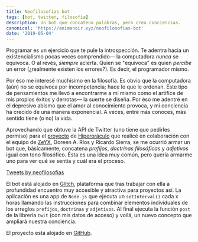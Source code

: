 ```yaml
---
title: Neofilosofias bot
tags: [bot, twitter, filosofía]
description: Un bot que concatena palabras, pero crea conciencias.
canonical: 'https://animanoir.xyz/neofilosofias-bot'
date: '2019-05-04'
---
```


Programar es un ejercicio que te pule la introspección. Te adentra hacia un existencialismo pocas veces comprendido— la computadora _nunca_ se equivoca. O al revés, _siempre_ acierta. Quien se "equivoca" es quien _percibe_ un error (¿realmente existen los errores?). Es decir, el programador mismo.

Por éso me interesé muchísimo en la filosofía. Es obvio que la computadora (aún) no se equivoca por incompetencia; hace lo que le ordenan. Este tipo de pensamientos me llevó a encontrarme a mí mismo como el artífice de mis propios éxitos y derrotas— la suerte se diseña. Por éso me adentré en el ~~depresivo~~ abismo que el amor al conocimiento provoca, y mi conciencia ha crecido de una manera exponencial. A veces, entre más conoces, más sentido tiene (o no) la vida.

Aprovechando que obtuve la API de Twitter (uno tiene que pedirles permiso) para el [proyecto](https://www.animanoir.xyz/Inmersiva) de [Hiperoráculo](https://hiperoraculo.glitch.me/) que realicé en colaboración con el equipo de [ZeYX](https://zeyxlab.com/), Doreen A. Ríos y Ricardo Sierra, se me ocurrió armar un bot que, básicamente, concatena _prefijos_, _doctrinas filosóficas_ y _adjetivos_ igual con tono filosófico. Ésta es una idea muy común, pero quería armarme uno para ver qué se sentía y cuál era el proceso.

<a class="twitter-timeline" data-height="444" data-theme="dark" href="https://twitter.com/neofilosofias?ref_src=twsrc%5Etfw">Tweets by neofilosofias</a> <script async src="https://platform.twitter.com/widgets.js" charset="utf-8"></script>

El bot está alojado en [Glitch](https://glitch.com/), plataforma que tras trabajar con ella a profundidad encuentro muy accesible y atractiva para proyectos así. La aplicación es una app de `Node.js` que ejecuta un `setInterval()` cada x horas llamando las instrucciones para combinar elementos individuales de los arreglos `prefijos`, `doctrinas` y `adjetivos`. Al final ejecuta la función `post` de la librería `twit` (con mis datos de acceso) y voilá, un nuevo concepto que ampliará nuestra conciencia.

El proyecto está alojado en [GitHub](https://github.com/animanoir/neofilosofias-bot).
